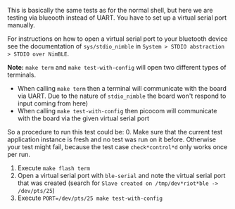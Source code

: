 This is basically the same tests as for the normal shell, but here we are
testing via blueooth instead of UART. You have to set up a virtual serial port
manually.

For instructions on how to open a virtual serial port to your bluetooth device
see the documentation of `sys/stdio_nimble` in
`System > STDIO abstraction > STDIO over NimBLE`.

**Note:** `make term` and `make test-with-config` will open two different types of terminals.
- When calling `make term` then a terminal will communicate with the board
via UART. Due to the nature of `stdio_nimble` the board won't respond to input
coming from here)
- When calling `make test-with-config` then picocom will communicate with the board via the
given virtual serial port

So a procedure to run this test could be:
0. Make sure that the current test application instance is fresh and no test was
run on it before. Otherwise your test might fail, because the test case
`check*control*d` only works once per run.
1. Execute `make flash term`
2. Open a virtual serial port with `ble-serial` and note the virtual serial port
that was created (search for `Slave created on /tmp/dev*riot*ble -> /dev/pts/25`)
3. Execute `PORT=/dev/pts/25 make test-with-config`
